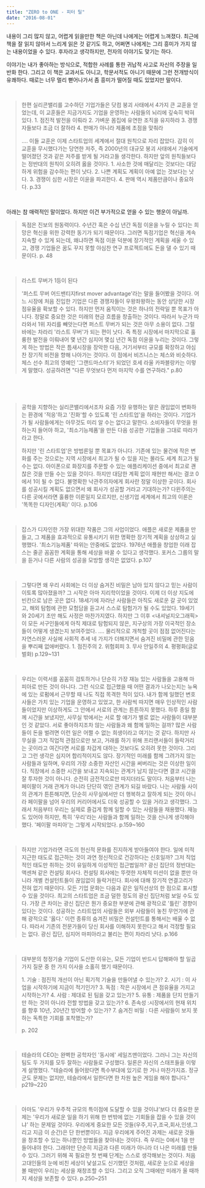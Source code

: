```yaml
---
title: "ZERO to ONE - 피터 틸"
date: "2016-08-01"
---
```


내용이 그리 많지 않고, 어렵게 읽을만한 책은 아닌데 나에게는 어렵게 느껴졌다. 최근에 책을 잘 읽지 않아서 느리게 읽은 것 같기도 하고, 어쩌면 나에게는 그리 흥미가 가지 않는 내용이었을 수 있다. 후자라고 생각하지만, 전자의 이야기도 맞기는 하다.

이야기는 내가 좋아하는 방식으로, 적합한 사례를 통한 귀납적 사고로 자신의 주장을 일반화 한다. 그리고 이 책은 교과서도 아니고, 학문서적도 아니기 때문에 그런 전개방식이 유쾌하다. 때로는 너무 멀리 뻗어나가서 좀 흥미가 떨어질 때도 있었지만 말이다.

 

> 한편 실리콘밸리를 고수하던 기업가들은 닷컴 붕괴 사태에서 4가지 큰 교훈을 얻었는데, 이 교훈들은 지금가지도 기업을 운영하는 사람들의 뇌리에 깊숙히 박혀 있다. 1. 점진적 발전을 이뤄라 2. 가벼운 몸집에 유연한 조직을 유지하라 3. 경쟁자들보다 조금 더 잘하라 4. 판매가 아니라 제품에 초점을 맞춰라
> 
> .... 이들 교훈은 이제 스타트업의 세계에서 절대 원칙으로 자리 잡았다. 감히 이 교훈을 무시했다가는 당연한 저주, 즉 2000년의 대규모 붕괴 사태에서 기술에게 떨어졌던 것과 같은 저주를 받게 될 거라고들 생각한다. 하지만 앞의 원칙들보다는 정반대의 원칙이 오히려 옳을 것이다. 1. 사소한 것에 매달리는 것보다는 대담하게 위험을 감수하는 편이 낫다. 2. 나쁜 계획도 계획이 아예 없는 것보다는 낫다. 3. 경쟁이 심한 시장은 이윤을 파괴한다. 4. 판매 역시 제품만큼이나 중요하다. p.33

 

아래는 참 매력적인 말이었다. 하지만 이건 부가적으로 얻을 수 있는 행운이 아닐까.

> 독점은 진보의 원동력이다. 수년간 혹은 수십 년간 독점 이윤을 누릴 수 있다는 희망은 혁신을 위한 강력한 동기가 되기 때문이다. 그러면 독점기업은 혁신을 계속 지속할 수 있게 되는데, 왜냐하면 독점 이윤 덕분에 장기적인 계획을 세울 수 있고, 경쟁 기업들은 꿈도 꾸지 못할 야심찬 연구 프로젝트에도 돈을 댈 수 있기 때문이다. p. 48

 

> 라스트 무버가 1등이 된다
> 
> '퍼스트 무버 어드밴티지first mover advantage'라는 말을 들어봤을 것이다. 어느 시장에 처음 진입한 기업은 다른 경쟁자들이 우왕좌왕하는 동안 상당한 시장 점유율을 확보할 수 있다. 하지만 먼저 움직이는 것은 하나의 전략일 뿐 목표가 아니다. 정말로 중요한 것은 미래의 현금 흐름을 창출하는 것이다. 따라서 누군가 따라와서 1위 자리를 빼앗는다면 퍼스트 무버가 되는 것은 아무 소용이 없다. 그럴바에는 차라리 '라스트 무버'가 되는 편이 낫다. 즉 특정 시장에서 마지막으로 훌륭한 발전을 이뤄내어 몇 년간 심지어 몇십 년간 독점 이윤을 누리는 것이다. 그렇게 하는 방법은 작은 틈새시장을 장악한 다음, 거기서부터 규모를 확장하고 야심찬 장기적 비전을 향해 나아가는 것이다. 이 점에서 비즈니스는 체스와 비슷하다. 체스 선수 최고의 영예인 '그랜드마스터'가 되었던 호세 라울 카파블랑카는 이렇게 말했다. 성공하려면 "다른 무엇보다 먼저 마지막 수를 연구하라." p.80

 

 

> 공학을 지향하는 실리콘밸리에서조차 요즘 가장 유행하는 말은 끊임없이 변화하는 환경에 '적응'하고 '진화'할 수 있도록 '린 스타트업'을 하라는 것이다. 기업가가 될 사람들에게는 아무것도 미리 알 수는 없다고 말한다. 소비자들이 무엇을 원하는지 들어야 하고, '최소기능제품'을 만든 다음 성공한 기업들을 그대로 따라가라고 한다.
> 
> 하지만 '린 스타트업'은 방법론일 뿐 목표가 아니다. 기존에 있는 물건에 작은 변화를 주는 것으로는 지역 시장에서 최고가 될 수 있을 지는 몰라도 세계 최고가 될 수는 없다. 아이폰으로 화장지를 주문할 수 있는 애플리케이션 중에서 최고로 괜찮은 것을 만들 수는 있을 것이다. 하지만 대담한 계획 없이 재현만 해서는 결코 0에서 1이 될 수 없다. 불명확한 낙관주의자에게 회사란 정말 이상한 곳이다. 회사를 성공시킬 계획도 없으면서 왜 회사가 성공할 거라고 기대하는가? 다윈주의는 다른 곳에서라면 훌륭한 이론일지 모르지만, 신생기업 세계에서 최고의 이론은 '똑똑한 디자인(계획)' 이다. p.106

 

> 잡스가 디자인한 가장 위대한 작품은 그의 사업이었다. 애플은 새로운 제품을 만들고, 그 제품을 효과적으로 유통시키기 위한 명확한 장기적 계획을 상상하고 실행했다. '최소기능제품' 따위는 안중에도 없었다. 1976년 애플을 창업한 이래 잡스는 줄곧 꼼꼼한 계획을 통해 세상을 바꿀 수 있다고 생각했다. 포커스 그룹의 말을 듣거나 다른 사람의 성공을 모방할 생각은 없었다. p.107

 

> 그렇다면 왜 우리 사회에는 더 이상 숨겨진 비밀은 남아 있지 않다고 믿는 사람이 이토록 많아졌을까? 그 시작은 아마 지리학이었을 것이다. 이제 더 이상 지도에 빈칸으로 남은 곳은 없다. 18세기에 자라난 사람들은 아직도 새로운 갈 곳이 있었고, 해외 탐험에 관한 모험담을 듣고서 스스로 탐험가가 될 수도 있었다. 19세기와 20세기 초만 해도 사정은 마찬가지였다. 하지만 그 이후 <내셔널지오그래픽>이 모든 서구인들에게 아직 제대로 탐험되지 않은, 지구상의 가장 이국적인 장소들이 어떻게 생겼는지 보여주었다. .... 물리적으로 개척할 곳이 점점 없어진다는 자연스러운 사실에 사회적 추세 네 가지가 더해지면서 숨겨진 비밀에 관한 믿음을 뿌리째 없애버렸다. 1. 점진주의 2. 위험회피 3. 무사 안일주의 4. 평평화(글로벌화) p.129~131

 

> 우리는 이력서를 꼼꼼히 검토하거나 단순히 가장 재능 있는 사람들을 고용해 마피아로 만든 것이 아니다. 그런 식으로 접근했을 때 어떤 결과가 나오는지는 뉴욕에 있는 로펌에서 근무할 때 나도 직접 목격한 적이 있다. 내가 함께 일했던 변호사들은 가치 있는 기업을 운영하고 있었고, 한 사람씩 따지면 매우 인상적인 사람들이었지만 이상하게도 그 안에서 서로의 관계는 튼튼하지 못했다. 하루 종일 함께 시간을 보냈지만, 사무실 밖에서는 서로 할 얘기가 별로 없는 사람들이 대부분인 것 같았다. 서로 좋아하지조차 않는 사람들과 왜 함께 일하는 걸까? 많은 사람들이 돈을 벌려면 이런 일은 어쩔 수 없는 희생이라고 여기는 것 같다. 하지만 사무실을 그저 직업적 관점으로만 보고, 거래를 하기 위해 프리랜서들이 들락거리는 곳이라고 여긴다면 서로를 차갑게 대하는 것보다도 오히려 못한 것이다. 그리고 그런 생각은 심지어 합리적이지도 않다. 장기적인 미래를 함께 그려가지 않는 사람들과 일하며, 우리의 가장 소중한 자산인 시간을 써버리는 것은 이상한 일이다. 직장에서 소중한 시간을 보내고 지속되는 관계가 남지 않는다면 결코 시간을 잘 투자한 것이 아니다. 순전히 금전적으로만 따지더라도 말이다. 처음부터 나는 페이팔이 거래 관계가 아니라 단단히 엮인 관계가 되길 바랐다. 나는 사람들 사이의 관계가 튼튼해지면, 단순히 사무실에서만 더 행복하고 잘하게 되는 것이 아니라 페이팔을 넘어 우리의 커리어에서도 더욱 성공할 수 있을 거라고 생각했다. 그래서 처음부터 우리는 실제로 즐겁게 함께 일할 수 있는 사람들을 채용했다. 재능도 있어야 하지만, 특히 '우리'라는 사람들과 함께 일하는 것을 신나게 생각해야 했다. '페이팔 마피아'는 그렇게 시작되었다. p.159~160

 

> 하지만 기업가라면 극도의 헌신적 문화를 진지하게 받아들여야 한다. 일에 미적지근한 태도로 접근하는 것이 과연 정신적으로 건강하다는 신호일까? 그저 직업적인 태도만 취하는 것이 유일하게 이성적인 접근법일까? 광신 집단의 정반대는 액센쳐 같은 컨설팅 회사다. 컨설팅 회사에는 뚜렷한 자체적 미션이 없을 뿐만 아니라 개별 컨설턴트들이 끊임없이 들락거린다. 회사에 대해 장기적 연결고리가 전혀 없기 때문이다. 모든 기업 문화는 다음과 같은 일직선상의 한 점으로 표시할 수 있을 것이다. 최고의 스타트업은 조금 덜한 정도의 광신 집단처럼 보일 수도 있다. 가장 큰 차이는 광신 집단은 뭔가 중요한 부분에 관해 광적으로 '틀린' 경향이 있다는 것이다. 성공하는 스타트업의 사람들은 외부 사람들이 놓친 무언가에 관해 광적으로 '옳다.' 이런 종류의 숨겨진 비밀은 컨설턴트를 통해서는 배울 수 없다. 따라서 기존의 전문가들이 당신 회사를 이해하지 못한다고 해서 걱정할 필요는 없다. 광신 집단, 심지어 마피아라고 불리는 편이 차라리 낫다. p.166

 

> 대부분의 청정기술 기업이 도산한 이유는, 모든 기업이 반드시 답해봐야 할 일곱 가지 질문 중 한 가지 이사을 소홀히 했기 때문이다.
> 
> 1\. 기술 : 점진적 개선이 아닌 획기적 기술을 만들어낼 수 있는가? 2. 시기 : 이 사업을 시작하기에 지금이 적기인가? 3. 독점 : 작은 시장에서 큰 점유율을 가지고 시작하는가? 4. 사람 : 제대로 된 팀을 갖고 있는가? 5. 유통 : 제품을 단지 만들기만 하는 것이 아니라 전할 방법을 갖고 있는가? 6. 존속성 :시장에서의 현재 위치를 향후 10년, 20년간 방어할 수 있는가? 7. 숨겨진 비밀 : 다른 사람들이 보지 못하는 독특한 기회를 포착했는가?
> 
> p. 202

 

> 테슬라의 CEO는 완벽한 공학자인 '동시에' 세일즈맨이었다. 그러니 그는 자신의 팀도 두 가지를 모두 잘하는 사람들로 구성했다. 일론은 자신의 스태프들을 이렇게 설명했다. "테슬라에 들어왔다면 특수부대에 있기로 한 거나 마찬가지죠. 정규군도 문제는 없지만, 테슬라에서 일한다면 한 차원 높은 게임을 해야 합니다." p219~220

 

> 아마도 '우리가 우주적 규모의 특이점에 도달할 수 있을 것이냐'보다 더 중요한 문제는 '우리가 새로운 일을 하기 위해 한 번밖에 없는 기회들을 잡을 수 있을 것이냐' 하는 문제일 것이다. 우리에게 중요한 모든 것들(우주,지구,조국,회사,인생,그리고 지금 이 순간)은 단 한번뿐이다. 지금 우리에게 주어진 과제는 새로운 것들을 창조할 수 있는 하나뿐인 방법들을 찾아내는 것이다. 즉 우리는 0에서 1을 만들어내야 한다. 그래야만 단순히 지금과 다른 미래가 아니라 더 나은 미래를 만들 수 있다. 그러기 위해 꼭 필요한 첫 번째 단계는 스스로 생각해보는 것이다. 처음 고대인들의 눈에 비친 세상이 낯설고도 신기했던 것처럼, 새로운 눈으로 세상을 볼 때만이 우리는 세상을 재창조할 수 있다. 그리고 오직 그때에만 미래가 올 때까지 세상을 보존할 수 있다. p.250~251

